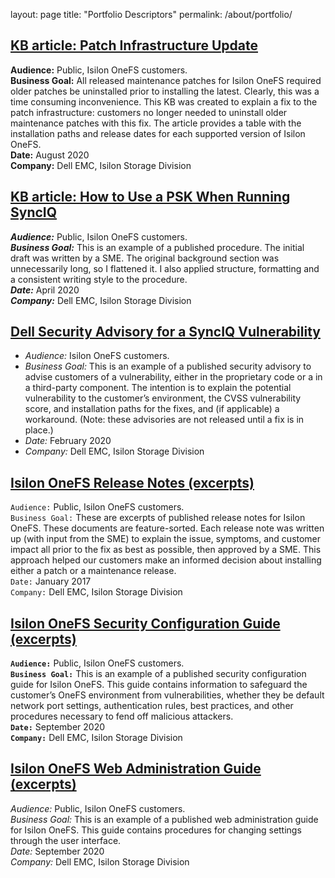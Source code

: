 layout: page
title: "Portfolio Descriptors"
permalink: /about/portfolio/

## [KB article: Patch Infrastructure Update](https://github.com/robrey321/cv/blob/gh-pages/REYNOLDS-KB-article-OneFS-patch-infrastructure-update.pdf)
**Audience:** Public, Isilon OneFS customers.\
**Business Goal:** All released maintenance patches for Isilon OneFS required older patches be uninstalled prior to installing the latest. Clearly, this was a time consuming inconvenience. This KB was created to explain a fix to the patch infrastructure: customers no longer needed to uninstall older maintenance patches with this fix. The article provides a table with the installation paths and release dates for each supported version of Isilon OneFS.\
**Date:** August 2020\
**Company:** Dell EMC, Isilon Storage Division

## [KB article: How to Use a PSK When Running SyncIQ](https://github.com/robrey321/cv/blob/gh-pages/REYNOLDS-procedure-How-to-use-a-PSK-when-using-SyncIQ.pdf)
**_Audience:_** Public, Isilon OneFS customers.\
**_Business Goal:_** This is an example of a published procedure. The initial draft was written by a SME. The original background section was unnecessarily long, so I flattened it. I also applied structure, formatting and a consistent writing style to the procedure.\
**_Date:_** April 2020\
**_Company:_** Dell EMC, Isilon Storage Division

## [Dell Security Advisory for a SyncIQ Vulnerability](https://github.com/robrey321/cv/blob/gh-pages/REYNOLDS-security-advisory-Isilon-SyncIQ.pdf)
* _Audience:_ Isilon OneFS customers.
* _Business Goal:_ This is an example of a published security advisory to advise customers of a vulnerability, either in the proprietary code or a in a third-party component. The intention is to explain the potential vulnerability to the customer’s environment, the CVSS vulnerability score, and installation paths for the fixes, and (if applicable) a workaround. (Note: these advisories are not released until a fix is in place.)
* _Date:_ February 2020
* _Company:_ Dell EMC, Isilon Storage Division
   
## [Isilon OneFS Release Notes (excerpts)](https://github.com/robrey321/cv/blob/gh-pages/REYNOLDS-release_notes-excerpts.pdf)
`Audience:` Public, Isilon OneFS customers.\
`Business Goal:` These are excerpts of published release notes for Isilon OneFS. These documents are feature-sorted. Each release note was written up (with input from the SME) to explain the issue, symptoms, and customer impact all prior to the fix as best as possible, then approved by a SME. This approach helped our customers make an informed decision about installing either a patch or a maintenance release.\
`Date:` January 2017\
`Company:` Dell EMC, Isilon Storage Division

## [Isilon OneFS Security Configuration Guide (excerpts)](https://github.com/robrey321/cv/blob/gh-pages/REYNOLDS-security-config-guide-excerpts.pdf)
**`Audience:`** Public, Isilon OneFS customers.\
**`Business Goal:`** This is an example of a published security configuration guide for Isilon OneFS. This guide contains information to safeguard the customer’s OneFS environment from vulnerabilities, whether they be default network port settings, authentication rules, best practices, and other procedures necessary to fend off malicious attackers.\
**`Date:`** September 2020\
**`Company:`** Dell EMC, Isilon Storage Division

## [Isilon OneFS Web Administration Guide (excerpts)](https://github.com/robrey321/cv/blob/gh-pages/REYNOLDS-web-administration-guide-excerpts.pdf)
_Audience:_ Public, Isilon OneFS customers.\
_Business Goal:_ This is an example of a published web administration guide for Isilon OneFS. This guide
contains procedures for changing settings through the user interface.\
_Date:_ September 2020\
_Company:_ Dell EMC, Isilon Storage Division
